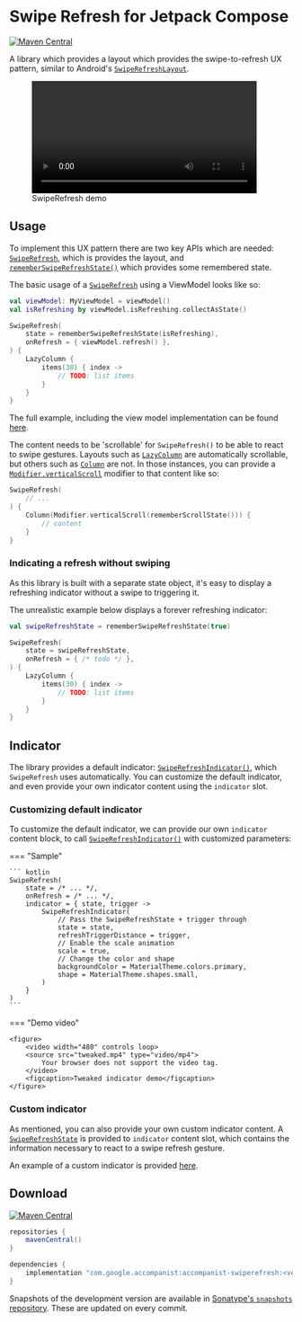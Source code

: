 # Swipe Refresh for Jetpack Compose

[![Maven Central](https://img.shields.io/maven-central/v/ca.gosyer/accompanist-swiperefresh)](https://search.maven.org/search?q=g:com.google.accompanist)

A library which provides a layout which provides the swipe-to-refresh UX pattern, similar to Android's [`SwipeRefreshLayout`](https://developer.android.com/training/swipe/add-swipe-interface).

<figure>
    <video width="400" controls loop>
    <source src="demo.mp4" type="video/mp4">
        Your browser does not support the video tag.
    </video>
    <figcaption>SwipeRefresh demo</figcaption>
</figure>

## Usage 

To implement this UX pattern there are two key APIs which are needed: [`SwipeRefresh`][api_swiperefresh], which is provides the layout, and [`rememberSwipeRefreshState()`][api_rememberstate] which provides some remembered state.

The basic usage of a [`SwipeRefresh`][api_swiperefresh] using a ViewModel looks like so:

``` kotlin
val viewModel: MyViewModel = viewModel()
val isRefreshing by viewModel.isRefreshing.collectAsState()

SwipeRefresh(
    state = rememberSwipeRefreshState(isRefreshing),
    onRefresh = { viewModel.refresh() },
) {
    LazyColumn {
        items(30) { index ->
            // TODO: list items
        }
    }
}
```

The full example, including the view model implementation can be found [here](https://github.com/google/accompanist/blob/main/sample/src/main/java/com/google/accompanist/sample/swiperefresh/DocsSamples.kt).

The content needs to be 'scrollable' for `SwipeRefresh()` to be able to react to swipe gestures. Layouts such as [`LazyColumn`][lazycolumn] are automatically scrollable, but others such as [`Column`][column] are not. In those instances, you can provide a [`Modifier.verticalScroll`][verticalscroll] modifier to that content like so:

``` kotlin
SwipeRefresh(
    // ...
) {
    Column(Modifier.verticalScroll(rememberScrollState())) {
        // content
    }
}
```


### Indicating a refresh without swiping

As this library is built with a separate state object, it's easy to display a refreshing indicator without a swipe to triggering it.

The unrealistic example below displays a forever refreshing indicator:

``` kotlin
val swipeRefreshState = rememberSwipeRefreshState(true)

SwipeRefresh(
    state = swipeRefreshState,
    onRefresh = { /* todo */ },
) {
    LazyColumn {
        items(30) { index ->
            // TODO: list items
        }
    }
}
```

## Indicator

The library provides a default indicator: [`SwipeRefreshIndicator()`][api_swiperefreshindicator], which `SwipeRefresh` uses automatically. You can customize the default indicator, and even provide your own indicator content using the `indicator` slot.

### Customizing default indicator

To customize the default indicator, we can provide our own `indicator` content block, to call [`SwipeRefreshIndicator()`][api_swiperefreshindicator] with customized parameters:

=== "Sample"

    ``` kotlin
    SwipeRefresh(
        state = /* ... */,
        onRefresh = /* ... */,
        indicator = { state, trigger ->
            SwipeRefreshIndicator(
                // Pass the SwipeRefreshState + trigger through
                state = state,
                refreshTriggerDistance = trigger,
                // Enable the scale animation
                scale = true,
                // Change the color and shape
                backgroundColor = MaterialTheme.colors.primary,
                shape = MaterialTheme.shapes.small,
            )
        }
    )
    ```

=== "Demo video"

    <figure>
        <video width="480" controls loop>
        <source src="tweaked.mp4" type="video/mp4">
            Your browser does not support the video tag.
        </video>
        <figcaption>Tweaked indicator demo</figcaption>
    </figure>

### Custom indicator

As mentioned, you can also provide your own custom indicator content. A [`SwipeRefreshState`][api_swiperefreshstate] is provided to `indicator` content slot, which contains the information necessary to react to a swipe refresh gesture.

An example of a custom indicator is provided [here][sample_customindicator].

## Download

[![Maven Central](https://img.shields.io/maven-central/v/ca.gosyer/accompanist-swiperefresh)](https://search.maven.org/search?q=g:com.google.accompanist)

```groovy
repositories {
    mavenCentral()
}

dependencies {
    implementation "com.google.accompanist:accompanist-swiperefresh:<version>"
}
```

Snapshots of the development version are available in [Sonatype's `snapshots` repository][snap]. These are updated on every commit.

  [compose]: https://developer.android.com/jetpack/compose
  [snap]: https://oss.sonatype.org/content/repositories/snapshots/com/google/accompanist/accompanist-swiperefresh/
  [api_swiperefreshstate]: ../api/swiperefresh/swiperefresh/com.google.accompanist.swiperefresh/-swipe-refresh-state/
  [api_swiperefreshindicator]: ../api/swiperefresh/swiperefresh/com.google.accompanist.swiperefresh/-swipe-refresh-indicator.html
  [api_swiperefresh]: ../api/swiperefresh/swiperefresh/com.google.accompanist.swiperefresh/-swipe-refresh.html
  [api_rememberstate]: ../api/swiperefresh/swiperefresh/com.google.accompanist.swiperefresh/remember-swipe-refresh-state.html
  [sample_customindicator]: https://github.com/google/accompanist/blob/main/sample/src/main/java/com/google/accompanist/sample/swiperefresh/SwipeRefreshCustomIndicatorSample.kt
  [lazycolumn]: https://developer.android.com/reference/kotlin/androidx/compose/foundation/lazy/package-summary#LazyColumn(androidx.compose.ui.Modifier,androidx.compose.foundation.lazy.LazyListState,androidx.compose.foundation.layout.PaddingValues,kotlin.Boolean,androidx.compose.foundation.layout.Arrangement.Vertical,androidx.compose.ui.Alignment.Horizontal,androidx.compose.foundation.gestures.FlingBehavior,kotlin.Function1)
  [column]: https://developer.android.com/reference/kotlin/androidx/compose/foundation/layout/package-summary#Column(androidx.compose.ui.Modifier,androidx.compose.foundation.layout.Arrangement.Vertical,androidx.compose.ui.Alignment.Horizontal,kotlin.Function1)
  [verticalscroll]: https://developer.android.com/jetpack/compose/gestures#scroll-modifiers
